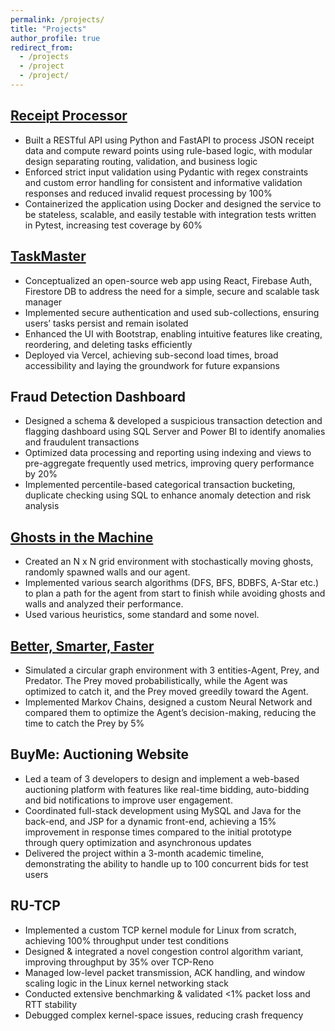 ```yaml
---
permalink: /projects/
title: "Projects"
author_profile: true
redirect_from:
  - /projects
  - /project
  - /project/
---
```



## [Receipt Processor](https://github.com/alcatrazxlr8/fetch-backend-appr)
- Built a RESTful API using Python and FastAPI to process JSON receipt data and compute reward points using
rule-based logic, with modular design separating routing, validation, and business logic
- Enforced strict input validation using Pydantic with regex constraints and custom error handling for consistent
and informative validation responses and reduced invalid request processing by 100%
- Containerized the application using Docker and designed the service to be stateless, scalable, and easily testable with
integration tests written in Pytest, increasing test coverage by 60%


## [TaskMaster](https://taskmaster-xlr8.vercel.app/)
- Conceptualized an open-source web app using React, Firebase Auth, Firestore DB to address the need for a simple,
secure and scalable task manager
- Implemented secure authentication and used sub-collections, ensuring users’ tasks persist and remain isolated
- Enhanced the UI with Bootstrap, enabling intuitive features like creating, reordering, and deleting tasks efficiently
- Deployed via Vercel, achieving sub-second load times, broad accessibility and laying the groundwork for future expansions


## Fraud Detection Dashboard
- Designed a schema & developed a suspicious transaction detection and flagging dashboard using SQL Server and Power BI to identify anomalies and fraudulent transactions
- Optimized data processing and reporting using indexing and views to pre-aggregate frequently used metrics, improving query performance by 20%
- Implemented percentile-based categorical transaction bucketing, duplicate checking using SQL to enhance anomaly detection and risk analysis


## [Ghosts in the Machine](https://github.com/alcatrazxlr8/Ghosts-In-The-Maze)
- Created an N x N grid environment with stochastically moving ghosts, randomly spawned walls and our agent.
- Implemented various search algorithms (DFS, BFS, BDBFS, A-Star etc.) to plan a path for the agent from start to finish while avoiding ghosts and walls and analyzed their performance. 
- Used various heuristics, some standard and some novel.


## [Better, Smarter, Faster](https://github.com/alcatrazxlr8/Better-Smarter-Faster)
- Simulated a circular graph environment with 3 entities-Agent, Prey, and Predator. The Prey moved probabilistically, while the Agent was optimized to catch it, and the Prey moved greedily toward the Agent.
- Implemented Markov Chains, designed a custom Neural Network and compared them to optimize the Agent’s decision-making, reducing the time to catch the Prey by 5%


## BuyMe: Auctioning Website
- Led a team of 3 developers to design and implement a web-based auctioning platform with features like real-time bidding, auto-bidding and bid notifications to improve user engagement.
- Coordinated full-stack development using MySQL and Java for the back-end, and JSP for a dynamic front-end, achieving a 15% improvement in response times compared to the initial prototype through query optimization and asynchronous updates
- Delivered the project within a 3-month academic timeline, demonstrating the ability to handle up to 100 concurrent bids for test users


## RU-TCP
- Implemented a custom TCP kernel module for Linux from scratch, achieving 100% throughput under test conditions
- Designed & integrated a novel congestion control algorithm variant, improving throughput by 35% over TCP-Reno
- Managed low-level packet transmission, ACK handling, and window scaling logic in the Linux kernel networking stack
- Conducted extensive benchmarking & validated <1% packet loss and RTT stability
- Debugged complex kernel-space issues, reducing crash frequency